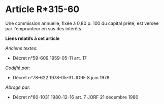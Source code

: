 # Article R*315-60

Une commission annuelle, fixée à 0,80 p. 100 du capital prêté, est versée par l'emprunteur en sus des intérêts.

**Liens relatifs à cet article**

_Anciens textes_:

  - Décret n°59-609 1959-05-11 art. 17

_Codifié par_:

  - Décret n°78-622 1978-05-31 JORF 8 juin 1978

_Abrogé par_:

  - Décret n°80-1031 1980-12-16 art. 7 JORF 21 décembre 1980
